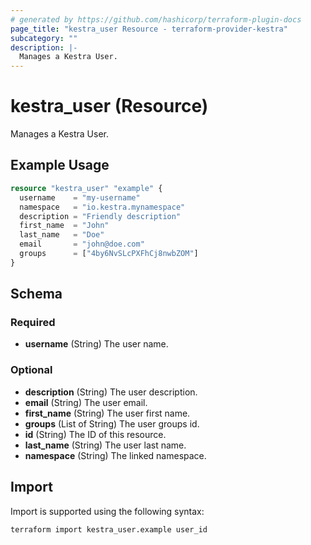 ```yaml
---
# generated by https://github.com/hashicorp/terraform-plugin-docs
page_title: "kestra_user Resource - terraform-provider-kestra"
subcategory: ""
description: |-
  Manages a Kestra User.
---
```


# kestra_user (Resource)

Manages a Kestra User.

## Example Usage

```terraform
resource "kestra_user" "example" {
  username    = "my-username"
  namespace   = "io.kestra.mynamespace"
  description = "Friendly description"
  first_name  = "John"
  last_name   = "Doe"
  email       = "john@doe.com"
  groups      = ["4by6NvSLcPXFhCj8nwbZOM"]
}
```

<!-- schema generated by tfplugindocs -->
## Schema

### Required

- **username** (String) The user name.

### Optional

- **description** (String) The user description.
- **email** (String) The user email.
- **first_name** (String) The user first name.
- **groups** (List of String) The user groups id.
- **id** (String) The ID of this resource.
- **last_name** (String) The user last name.
- **namespace** (String) The linked namespace.

## Import

Import is supported using the following syntax:

```shell
terraform import kestra_user.example user_id
```
